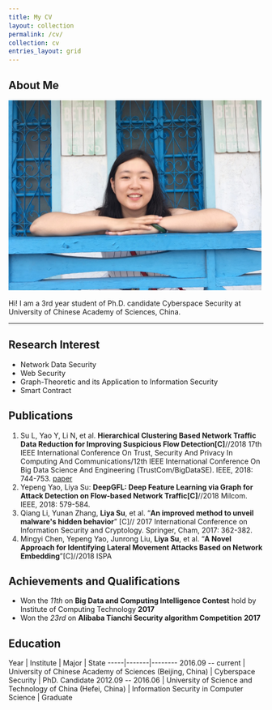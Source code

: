 ```yaml
---
title: My CV
layout: collection
permalink: /cv/
collection: cv
entries_layout: grid
---
```



## About Me

<img class="profile-picture" src="/images/sly.jpg" width="500" hegiht="313" >

Hi! I am a 3rd year student of Ph.D. candidate Cyberspace Security at University of Chinese Academy of Sciences, China.

---

## Research Interest

* Network Data Security 
* Web Security
* Graph-Theoretic and its Application to Information Security
* Smart Contract

## Publications

1. Su L, Yao Y, Li N, et al. **Hierarchical Clustering Based Network Traffic Data Reduction for Improving Suspicious Flow Detection[C]**//2018 17th IEEE International Conference On Trust, Security And Privacy In Computing And Communications/12th IEEE International Conference On Big Data Science And Engineering (TrustCom/BigDataSE). IEEE, 2018: 744-753. [paper](https://ieeexplore.ieee.org/abstract/document/8455976/)
2. Yepeng Yao, Liya Su: **DeepGFL: Deep Feature Learning via Graph for Attack Detection on Flow-based Network Traffic[C]**//2018 Milcom. IEEE, 2018: 579-584.
3. Qiang Li, Yunan Zhang, **Liya Su**, et al. “**An improved method to unveil malware's hidden behavior**” [C]// 2017 International Conference on Information Security and Cryptology. Springer, Cham, 2017: 362-382.
4. Mingyi Chen, Yepeng Yao, Junrong Liu, **Liya Su**, et al. “**A Novel Approach for Identifying Lateral Movement Attacks Based on Network Embedding**”[C]//2018 ISPA

## Achievements and Qualifications

* Won the *11th* on **Big Data and Computing Intelligence Contest** hold by Institute of Computing Technology **2017**
* Won the *23rd* on **Alibaba Tianchi Security algorithm Competition** **2017**


## Education

Year | Institute | Major | State
-----|-------|--------
2016.09 -- current | University of Chinese Academy of Sciences (Beijing, China)  | Cyberspace Security | PhD. Candidate
2012.09 -- 2016.06 | University of Science and Technology of China (Hefei, China) | Information Security in Computer Science | Graduate

